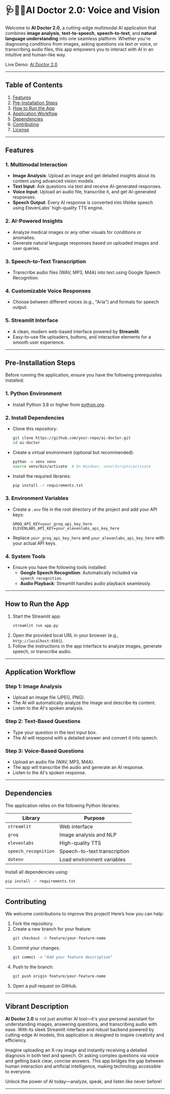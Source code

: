 # 🩺👨‍⚕️AI Doctor 2.0: Voice and Vision

Welcome to **AI Doctor 2.0**, a cutting-edge multimodal AI application that combines **image analysis**, **text-to-speech**, **speech-to-text**, and **natural language understanding** into one seamless platform. Whether you're diagnosing conditions from images, asking questions via text or voice, or transcribing audio files, this app empowers you to interact with AI in an intuitive and human-like way.

Live Demo: [AI Doctor 2.0](https://ai-doctor-1.streamlit.app/)

---

## Table of Contents
1. [Features](#features)
2. [Pre-Installation Steps](#pre-installation-steps)
3. [How to Run the App](#how-to-run-the-app)
4. [Application Workflow](#application-workflow)
5. [Dependencies](#dependencies)
6. [Contributing](#contributing)
7. [License](#license)

---

## Features

### 1. **Multimodal Interaction**
   - **Image Analysis**: Upload an image and get detailed insights about its content using advanced vision models.
   - **Text Input**: Ask questions via text and receive AI-generated responses.
   - **Voice Input**: Upload an audio file, transcribe it, and get AI-generated responses.
   - **Speech Output**: Every AI response is converted into lifelike speech using ElevenLabs' high-quality TTS engine.

### 2. **AI-Powered Insights**
   - Analyze medical images or any other visuals for conditions or anomalies.
   - Generate natural language responses based on uploaded images and user queries.

### 3. **Speech-to-Text Transcription**
   - Transcribe audio files (WAV, MP3, M4A) into text using Google Speech Recognition.

### 4. **Customizable Voice Responses**
   - Choose between different voices (e.g., "Aria") and formats for speech output.

### 5. **Streamlit Interface**
   - A clean, modern web-based interface powered by **Streamlit**.
   - Easy-to-use file uploaders, buttons, and interactive elements for a smooth user experience.

---

## Pre-Installation Steps

Before running the application, ensure you have the following prerequisites installed:

### 1. **Python Environment**
   - Install Python 3.8 or higher from [python.org](https://www.python.org/downloads/).

### 2. **Install Dependencies**
   - Clone this repository:
     ```bash
     git clone https://github.com/your-repo/ai-doctor.git
     cd ai-doctor
     ```
   - Create a virtual environment (optional but recommended):
     ```bash
     python -m venv venv
     source venv/bin/activate  # On Windows: venv\Scripts\activate
     ```
   - Install the required libraries:
     ```bash
     pip install -r requirements.txt
     ```

### 3. **Environment Variables**
   - Create a `.env` file in the root directory of the project and add your API keys:
     ```plaintext
     GROQ_API_KEY=your_groq_api_key_here
     ELEVENLABS_API_KEY=your_elevenlabs_api_key_here
     ```
   - Replace `your_groq_api_key_here` and `your_elevenlabs_api_key_here` with your actual API keys.

### 4. **System Tools**
   - Ensure you have the following tools installed:
     - **Google Speech Recognition**: Automatically included via `speech_recognition`.
     - **Audio Playback**: Streamlit handles audio playback seamlessly.

---

## How to Run the App

1. Start the Streamlit app:
   ```bash
   streamlit run app.py
   ```
2. Open the provided local URL in your browser (e.g., `http://localhost:8501`).
3. Follow the instructions in the app interface to analyze images, generate speech, or transcribe audio.

---

## Application Workflow

### Step 1: Image Analysis
   - Upload an image file (JPEG, PNG).
   - The AI will automatically analyze the image and describe its content.
   - Listen to the AI's spoken analysis.

### Step 2: Text-Based Questions
   - Type your question in the text input box.
   - The AI will respond with a detailed answer and convert it into speech.

### Step 3: Voice-Based Questions
   - Upload an audio file (WAV, MP3, M4A).
   - The app will transcribe the audio and generate an AI response.
   - Listen to the AI's spoken response.

---

## Dependencies

The application relies on the following Python libraries:

| Library          | Purpose                          |
|------------------|----------------------------------|
| `streamlit`      | Web interface                   |
| `groq`           | Image analysis and NLP          |
| `elevenlabs`     | High-quality TTS                |
| `speech_recognition` | Speech-to-text transcription |
| `dotenv`         | Load environment variables      |

Install all dependencies using:
```bash
pip install -r requirements.txt
```

---

## Contributing

We welcome contributions to improve this project! Here’s how you can help:
1. Fork the repository.
2. Create a new branch for your feature:
   ```bash
   git checkout -b feature/your-feature-name
   ```
3. Commit your changes:
   ```bash
   git commit -m "Add your feature description"
   ```
4. Push to the branch:
   ```bash
   git push origin feature/your-feature-name
   ```
5. Open a pull request on GitHub.

---

## Vibrant Description

**AI Doctor 2.0** is not just another AI tool—it's your personal assistant for understanding images, answering questions, and transcribing audio with ease. With its sleek Streamlit interface and robust backend powered by cutting-edge AI models, this application is designed to inspire creativity and efficiency.

Imagine uploading an X-ray image and instantly receiving a detailed diagnosis in both text and speech. Or asking complex questions via voice and getting back clear, concise answers. This app bridges the gap between human interaction and artificial intelligence, making technology accessible to everyone.

Unlock the power of AI today—analyze, speak, and listen like never before!

---
